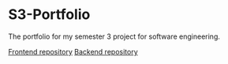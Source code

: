 # S3-Portfolio
The portfolio for my semester 3 project for software engineering.

[Frontend repository](https://github.com/MaikelHendrikx1/Bugger_Frontend)
[Backend repository](https://github.com/MaikelHendrikx1/Bugger_Backend)
